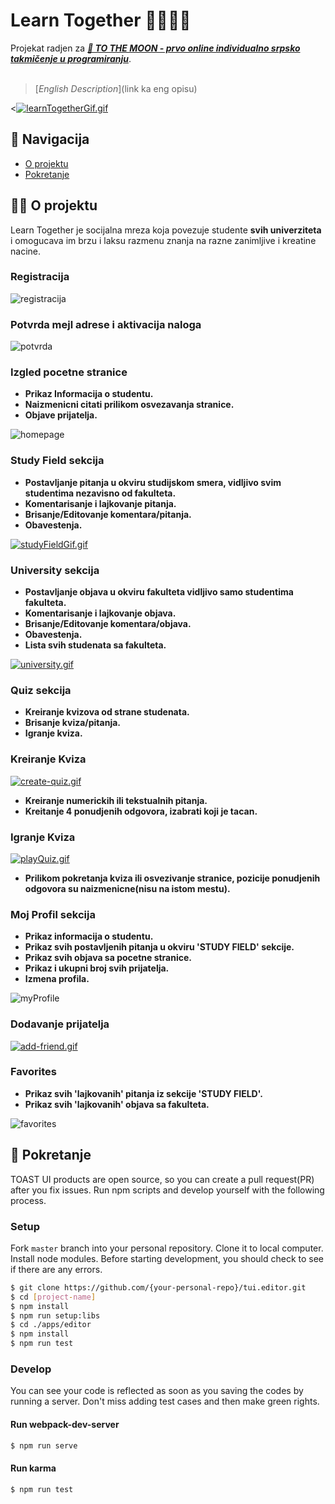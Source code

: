 # Learn Together 👨‍🎓👩‍🎓
Projekat radjen za **[*🚀 TO THE MOON - prvo online individualno srpsko takmičenje u programiranju*](https://dzimiks.com/contests)**.
<br>
<br>

> [*English Description*](link ka eng opisu)

<[![learnTogetherGif.gif](https://s3.gifyu.com/images/learnTogetherGif.gif)](https://gifyu.com/image/t1ZV)


## 🚩 Navigacija

- [O projektu](#-o-projektu)
- [Pokretanje](#-pokretanje)


## 👨‍💻 O projektu

Learn Together je socijalna mreza koja povezuje studente **svih univerziteta** i omogucava im brzu i laksu razmenu znanja na razne zanimljive i kreatine nacine.

### Registracija

![registracija](https://i.ibb.co/f2L5Kmp/registracija.png)


### Potvrda mejl adrese i aktivacija naloga

![potvrda](https://i.ibb.co/85JDq1n/confirmmail.png)

### Izgled pocetne stranice
* **Prikaz Informacija o studentu.**
* **Naizmenicni citati prilikom osvezavanja stranice.**
* **Objave prijatelja.**

![homepage](https://i.ibb.co/VtxsQsW/homepage.png)

### Study Field sekcija
* **Postavljanje pitanja u okviru studijskom smera, vidljivo svim studentima nezavisno od fakulteta.**
* **Komentarisanje i lajkovanje pitanja.**
* **Brisanje/Editovanje komentara/pitanja.**
* **Obavestenja.**

[![studyFieldGif.gif](https://s3.gifyu.com/images/studyFieldGif.gif)](https://gifyu.com/image/tAc2)

### University sekcija
* **Postavljanje objava u okviru fakulteta vidljivo samo studentima fakulteta.**
* **Komentarisanje i lajkovanje objava.**
* **Brisanje/Editovanje komentara/objava.**
* **Obavestenja.**
* **Lista svih studenata sa fakulteta.**

[![university.gif](https://s3.gifyu.com/images/university.gif)](https://gifyu.com/image/tAct)

### Quiz sekcija
* **Kreiranje kvizova od strane studenata.**
* **Brisanje kviza/pitanja.**
* **Igranje kviza.**

### Kreiranje Kviza
[![create-quiz.gif](https://s3.gifyu.com/images/create-quiz.gif)](https://gifyu.com/image/tAgM)
* **Kreiranje numerickih ili tekstualnih pitanja.**
* **Kreitanje 4 ponudjenih odgovora, izabrati koji je tacan.**

### Igranje Kviza
[![playQuiz.gif](https://s3.gifyu.com/images/playQuiz.gif)](https://gifyu.com/image/tAgN)
* **Prilikom pokretanja kviza ili osvezivanje stranice, pozicije ponudjenih odgovora su naizmenicne(nisu na istom mestu).**

### Moj Profil sekcija
* **Prikaz informacija o studentu.**
* **Prikaz svih postavljenih pitanja u okviru 'STUDY FIELD' sekcije.**
* **Prikaz svih objava sa pocetne stranice.**
* **Prikaz i ukupni broj svih prijatelja.**
* **Izmena profila.**

![myProfile](https://i.ibb.co/vH1YWYQ/my-Profile.png)

### Dodavanje prijatelja
[![add-friend.gif](https://s3.gifyu.com/images/add-friend.gif)](https://gifyu.com/image/tA6M)

### Favorites
* **Prikaz svih 'lajkovanih' pitanja iz sekcije 'STUDY FIELD'.**
* **Prikaz svih 'lajkovanih' objava sa fakulteta.**


![favorites](https://i.ibb.co/mD74nq6/favorites.png)


## 🔧 Pokretanje

TOAST UI products are open source, so you can create a pull request(PR) after you fix issues. Run npm scripts and develop yourself with the following process.

### Setup

Fork `master` branch into your personal repository. Clone it to local computer. Install node modules. Before starting development, you should check to see if there are any errors.

```sh
$ git clone https://github.com/{your-personal-repo}/tui.editor.git
$ cd [project-name]
$ npm install
$ npm run setup:libs
$ cd ./apps/editor
$ npm install
$ npm run test
```

### Develop

You can see your code is reflected as soon as you saving the codes by running a server. Don't miss adding test cases and then make green rights.

#### Run webpack-dev-server

``` sh
$ npm run serve
```

#### Run karma

``` sh
$ npm run test
```


